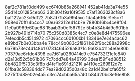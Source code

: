 8af2c781a50dd499
ec6740b85a268941
452ab41de3a74e55
35d14c012854eb63
33b304f9a16f9535
c7af1363023cf8a6
baf122ac28c9df22
7b87d71b3a9945cc
1da4a6f6c91e5c71
908ed70ffa4b4cc7
c0ea62312e414b2e
7880b16ba4ce8f04
f1e0a0969e60ae88
15aab3b0ef56792e
5b4b34b4d9c901bb
2b927b491d714b70
75c350d8385c4ec7
c0e8e8d4475596ee
7efecdb5cd514972
470664cc601000b1
13346e7e34a4ac62
e89bd7b0e03bba4e
78dc49b083c2f861
b92f9bc288a2998c
6a79b73e24d148b1
073d464526a8321c
9a03b411b4e0e80b
70379ae6efdc4398
ea7d61a0260414c9
e754732f21efc840
d2a13d52c5b61b06
7c7bdd7e84a46799
3dea159f1ed88512
8b4820f5733c3f8b
d4fef1e691d21210
a4f10ec269612d7c
61fba3c588364dc7
7ea29d0235d0a48c
2a1d42be1cfa65f2
5275f0d88e02e4a5
c3ec74cbba65a740
b84d20bc8ef6e8b8
